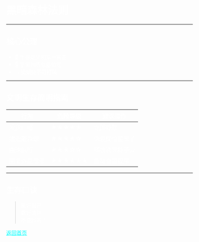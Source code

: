 <style>
body {
  background-image: url('images/黑暗森林.png');
  background-size: cover;
  background-attachment: fixed;
  min-height: 100vh;
  padding: 20px;
}

.markdown-body {
  background: rgba(0, 0, 0, 0.7);
  padding: 30px;
  border-radius: 10px;
}
</style>
<style>
/* 基础文字颜色设置 */
body, h1, h2, h3, p, li {
  color: #ffffff !important; /* 强制白色文字 */
}

/* 链接颜色优化 */
a {
  color: #00ffff !important; 
  text-decoration: underline;
}

/* 代码块背景优化 */
pre, code {
  background: rgba(0, 0, 0, 0.7) !important;
  color: #00ff00 !important;
}

/* 文字增强效果 */
.markdown-body {
  text-shadow: 2px 2px 4px rgba(0,0,0,0.7); /* 添加阴影 */
  background: rgba(0, 0, 0, 0.5); /* 半透明背景 */
  padding: 30px;
  border-radius: 10px;
}
</style>
# 黑暗森林法则

---

## 核心公理
- 🌌 生存是文明第一需要
- 🔭 宇宙物质总量恒定
- 💥 猜疑链不可打破

---

## 文明生存简明指南


| 行为            | 危险等级 | 建议操作         |
|-----------------|----------|------------------|
| 发送广播        | ★★★★★   | 立即静默         |
| 建造戴森球      | ★★★★☆    | 伪装成恒星黑子    |
| 曲速航行        | ★★★☆☆    | 释放诱导粒子云    |
| 回复外星信号    | ★★★★★★  | 启动自毁程序      |

---

## 生存口诀
> 藏好自己  
> 做好清理  
> 不要回答！  

[返回首页](index.md)
